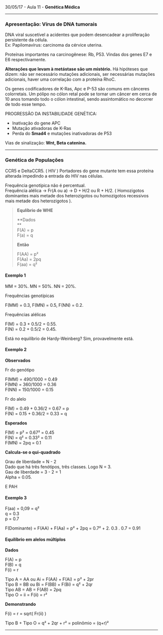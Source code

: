 30/05/17 - Aula 11 - **Genética Médica**

---

### Apresentação: Vírus de DNA tumorais

DNA viral suscetível a acidentes que podem desencadear a proliferação persistente da célula.  
Ex: Papilomavírus: carcinoma da cérvice uterina.

Proteínas importantes na carcinogênese: Rb, P53. Vindas dos genes E7 e E6 respectivamente.

**Alterações que levam à metástase são um mistério.** Há hipóteses que dizem: não ser necessário mutações adicionais, ser necessárias mutações adicionais, haver uma correlação com a proteína RhoC.

Os genes codificadores de K-Ras, Apc e P-53 são comuns em cânceres colorretais. Um pólipo no cólon retal pode se tornar um câncer em cerca de 10 anos tomando todo o cólon intestinal, sendo assintomático no decorrer de todo esse tempo.

PROGRESSÃO DA INSTABILIDADE GENÉTICA:

* Inativação do gene APC
* Mutação ativadoras de K-Ras
* Perda do **Smad4** e mutações inativadoras de P53

Vias de sinalização: **Wnt, Beta catenina.**

---

### Genética de Populações

CCR5 e DeltaCCR5. \( HIV \)  Portadores do gene mutante tem essa proteína alterada impedindo a entrada do HIV nas células.

Frequência genotípica não é percentual.  
Frequência alélica -&gt;  Fr\(A ou a\) -&gt; D + H/2  ou R + H/2.  \( Homozigotos dominantes mais metade dos heterozigotos ou homozigotos recessivos mais metade dos heterozigotos \).

> **Equlíbrio de WHE**
>
> **Dados      
> **  
> F\(A\) = p  
> F\(a\) = q
>
> **Então**
>
> F\(AA\) = p²  
> F\(Aa\) = 2pq  
> F\(aa\) = q²

#### Exemplo 1

MM = 30%. MN = 50%. NN = 20%.

Frequências genotípicas

F\(MM\) = 0.3,  F\(MN\) = 0.5,  F\(NN\) = 0.2.

Frequências alélicas

F\(M\) = 0.3 + 0.5/2 = 0.55.  
F\(N\) = 0.2 + 0.5/2 = 0.45.

Está no equilíbrio de Hardy-Weinberg? Sim, provavelmente está.

#### Exemplo 2

**Observados**

Fr do genótipo

F\(MM\) = 490/1000 = 0.49  
F\(MN\) = 360/1000 = 0.36  
F\(NN\) = 150/1000 = 0.15

Fr do alelo

F\(M\) = 0.49 + 0.36/2 = 0.67 = p  
F\(N\) = 0.15 + 0.36/2 =  0.33  = q

**Esperados**

F\(M\) = p² = 0.67² = 0.45  
F\(N\) = q² = 0.33² = 0.11  
F\(MN\) = 2pq = 0.1

**Calcula-se o qui-quadrado**

Grau de liberdade = N - 2  
Dado que há três fenótipos, três classes. Logo N = 3.  
Gau de liberdade = 3 - 2 = 1  
Alpha = 0.05.

E PAH

#### Exemplo 3

F\(aa\) = 0,09 = q²  
q = 0.3  
p = 0.7

F\(Dominante\) = F\(AA\) + F\(Aa\) = p² + 2pq = 0.7² + 2. 0.3 . 0.7  = 0.91

#### Equilíbrio em alelos múltiplos

**Dados**

F\(A\) = p  
F\(B\) = q  
F\(i\) = r

Tipo A     = AA ou Ai = F\(AA\) + F\(Ai\) = p² + 2pr  
Tipo B     = BB ou Bi = F\(BB\) + F\(Bi\) = q² + 2qr  
Tipo AB  = AB = F\(AB\) = 2pq  
Tipo O    = ii = F\(ii\) = r²

**Demonstrando**

F\(i\)  = r = sqrt\( Fr\(ii\) \)  


Tipo B + Tipo O = q² + 2qr + r² = polinômio = \(q+r\)²

 



---



